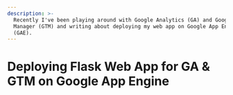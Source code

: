 ```yaml
---
description: >-
  Recently I've been playing around with Google Analytics (GA) and Google Tag
  Manager (GTM) and writing about deploying my web app on Google App Engine
  (GAE).
---
```


# Deploying Flask Web App for GA & GTM on Google App Engine

